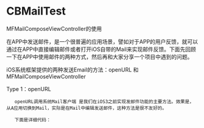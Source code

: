 # CBMailTest
MFMailComposeViewController的使用

在APP中发送邮件，是一个很普遍的应用场景，譬如对于APP的用户反馈，就可以通过在APP中直接编辑邮件或者打开iOS自带的Mail来实现邮件反馈。下面先回顾一下在APP中使用邮件的两种方式，然后再和大家分享一个项目中遇到的问题。

iOS系统框架提供的两种发送Email的方法：openURL 和 MFMailComposeViewController

Type 1：openURL

       openURL调用系统Mail客户端 是我们在iOS3之前实现发邮件功能的主要方法。效果是，从A应用切换到Mail，实际是在Mail中编辑发送邮件，这种方法是很不友好的。

       下面是详细代码：
